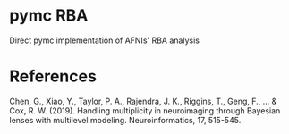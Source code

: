 # pymc RBA
Direct pymc implementation of AFNIs' RBA analysis

# References

Chen, G., Xiao, Y., Taylor, P. A., Rajendra, J. K., Riggins, T., Geng, F., ... & Cox, R. W. (2019). Handling multiplicity in neuroimaging through Bayesian lenses with multilevel modeling. Neuroinformatics, 17, 515-545.